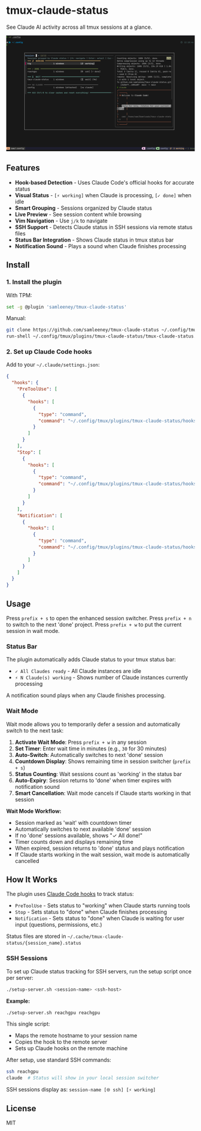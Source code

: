 # tmux-claude-status

See Claude AI activity across all tmux sessions at a glance.

![tmux-claude-status screenshot](claude-working-done.png)

## Features

- **Hook-based Detection** - Uses Claude Code's official hooks for accurate status
- **Visual Status** - `[⚡ working]` when Claude is processing, `[✓ done]` when idle
- **Smart Grouping** - Sessions organized by Claude status
- **Live Preview** - See session content while browsing
- **Vim Navigation** - Use `j/k` to navigate
- **SSH Support** - Detects Claude status in SSH sessions via remote status files
- **Status Bar Integration** - Shows Claude status in tmux status bar
- **Notification Sound** - Plays a sound when Claude finishes processing

## Install

### 1. Install the plugin

With TPM:
```bash
set -g @plugin 'samleeney/tmux-claude-status'
```

Manual:
```bash
git clone https://github.com/samleeney/tmux-claude-status ~/.config/tmux/plugins/tmux-claude-status
run-shell ~/.config/tmux/plugins/tmux-claude-status/tmux-claude-status.tmux
```

### 2. Set up Claude Code hooks

Add to your `~/.claude/settings.json`:
```json
{
  "hooks": {
    "PreToolUse": [
      {
        "hooks": [
          {
            "type": "command",
            "command": "~/.config/tmux/plugins/tmux-claude-status/hooks/better-hook.sh PreToolUse"
          }
        ]
      }
    ],
    "Stop": [
      {
        "hooks": [
          {
            "type": "command", 
            "command": "~/.config/tmux/plugins/tmux-claude-status/hooks/better-hook.sh Stop"
          }
        ]
      }
    ],
    "Notification": [
      {
        "hooks": [
          {
            "type": "command",
            "command": "~/.config/tmux/plugins/tmux-claude-status/hooks/better-hook.sh Notification"
          }
        ]
      }
    ]
  }
}
```

## Usage

Press `prefix + s` to open the enhanced session switcher.
Press `prefix + n` to switch to the next 'done' project.
Press `prefix + w` to put the current session in wait mode.

### Status Bar

The plugin automatically adds Claude status to your tmux status bar:
- `✓ All Claudes ready` - All Claude instances are idle
- `⚡ N Claude(s) working` - Shows number of Claude instances currently processing

A notification sound plays when any Claude finishes processing.

### Wait Mode

Wait mode allows you to temporarily defer a session and automatically switch to the next task:

1. **Activate Wait Mode**: Press `prefix + w` in any session
2. **Set Timer**: Enter wait time in minutes (e.g., `30` for 30 minutes)
3. **Auto-Switch**: Automatically switches to next 'done' session
4. **Countdown Display**: Shows remaining time in session switcher (`prefix + s`)
5. **Status Counting**: Wait sessions count as 'working' in the status bar
6. **Auto-Expiry**: Session returns to 'done' when timer expires with notification sound
7. **Smart Cancellation**: Wait mode cancels if Claude starts working in that session

**Wait Mode Workflow:**
- Session marked as 'wait' with countdown timer
- Automatically switches to next available 'done' session
- If no 'done' sessions available, shows "✓ All done!"
- Timer counts down and displays remaining time
- When expired, session returns to 'done' status and plays notification
- If Claude starts working in the wait session, wait mode is automatically cancelled

## How It Works

The plugin uses [Claude Code hooks](https://docs.anthropic.com/en/docs/claude-code/hooks) to track status:
- `PreToolUse` - Sets status to "working" when Claude starts running tools
- `Stop` - Sets status to "done" when Claude finishes processing
- `Notification` - Sets status to "done" when Claude is waiting for user input (questions, permissions, etc.)

Status files are stored in `~/.cache/tmux-claude-status/{session_name}.status`

### SSH Sessions

To set up Claude status tracking for SSH servers, run the setup script once per server:

```bash
./setup-server.sh <session-name> <ssh-host>
```

**Example:**
```bash
./setup-server.sh reachgpu reachgpu
```

This single script:
- Maps the remote hostname to your session name
- Copies the hook to the remote server
- Sets up Claude hooks on the remote machine

After setup, use standard SSH commands:
```bash
ssh reachgpu
claude  # Status will show in your local session switcher
```

SSH sessions display as: `session-name [🌐 ssh] [⚡ working]`

## License

MIT
